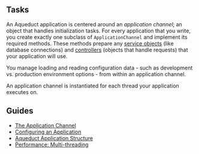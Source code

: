 ## Tasks

An Aqueduct application is centered around an *application channel*; an object that handles initialization tasks. For every application that you write, you create exactly one subclass of `ApplicationChannel` and implement its required methods. These methods prepare any [service objects](../core_concepts.md) (like database connections) and [controllers](../http/controller.md) (objects that handle requests) that your application will use.

You manage loading and reading configuration data - such as development vs. production environment options - from within an application channel.

An application channel is instantiated for each thread your application executes on.

## Guides

- [The Application Channel](channel.md)
- [Configuring an Application](configure.md)
- [Aqueduct Application Structure](structure.md)
- [Performance: Multi-threading](threading.md)
